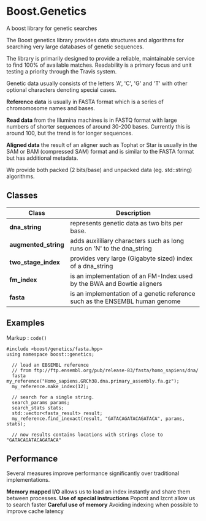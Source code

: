 # Boost.Genetics
A boost library for genetic searches

The Boost genetics library provides data structures and algorithms for searching very large databases of genetic sequences.

The library is primarily designed to provide a reliable, maintainable service to find 100% of available matches. Readability is a primary focus and unit testing a priority through the Travis system.

Genetic data usually consists of the letters 'A', 'C', 'G' and 'T' with other optional characters denoting
special cases.

**Reference data** is usually in FASTA format which is a series of chromomosome names and bases.

**Read data** from the Illumina machines is in FASTQ format with large numbers of shorter sequences of around
30-200 bases. Currently this is around 100, but the trend is for longer sequences.

**Aligned data** the result of an aligner such as Tophat or Star is usually in the SAM or BAM (compressed SAM) format and is similar to the FASTA format but has additional metadata.

We provide both packed (2 bits/base) and unpacked data (eg. std::string) algorithms.

## Classes

Class                | Description
-------------------- | -------------------------------------------------------------------------------
**dna_string**       | represents genetic data as two bits per base.
**augmented_string** | adds auxililiary characters such as long runs on 'N' to the dna_string
**two_stage_index**  | provides very large (Gigabyte sized) index of a dna_string
**fm_index**         | is an implementation of an FM-Index used by the BWA and Bowtie aligners
**fasta**            | is an implementation of a genetic reference such as the ENSEMBL human genome

## Examples

Markup :  `code()`
```
#include <boost/genetics/fasta.hpp>
using namespace boost::genetics;

  // load an EBSEMBL reference
  // from ftp://ftp.ensembl.org/pub/release-83/fasta/homo_sapiens/dna/
  fasta my_reference("Homo_sapiens.GRCh38.dna.primary_assembly.fa.gz");
  my_reference.make_index(12);

  // search for a single string.
  search_params params;
  search_stats stats;
  std::vector<fasta_result> result;
  my_reference.find_inexact(result, "GATACAGATACAGATACA", params, stats);

  // now results contains locations with strings close to "GATACAGATACAGATACA"

```


## Performance

Several measures improve performance significantly over traditional implementations.

**Memory mapped I/O** allows us to load an index instantly and share them between processes.
**Use of special instructions** Popcnt and lzcnt allow us to search faster
**Careful use of memory** Avoiding indexing when possible to improve cache latency

